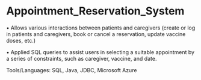 # Appointment_Reservation_System

• Allows various interactions between patients and caregivers (create or log in patients and caregivers, book or cancel a reservation, update vaccine doses, etc.)

• Applied SQL queries to assist users in selecting a suitable appointment by a series of constraints, such as caregiver, vaccine, and date.

Tools/Languages: SQL, Java, JDBC, Microsoft Azure
